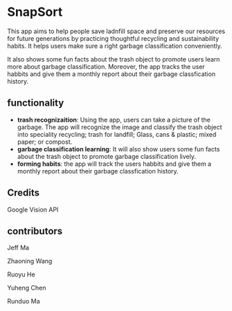 # SnapSort
This app aims to help people save ladnfill space and preserve our resources for future generations by practicing thoughtful recycling and sustainability habits. It helps users make sure a right garbage classification conveniently.

It also shows some fun facts about the trash object to promote users learn more about garbage classification. Moreover, the app tracks the user habbits and give them a monthly report about their garbage classfication history.

## functionality
- **trash recognizaition**: Using the app, users can take a picture of the garbage. The app will recognize the image and classify the trash object into speciality recycling; trash for landfill; Glass, cans & plastic; mixed paper; or compost.
- **garbage classification learning**: It will also show users some fun facts about the trash object to promote garbage classification lively.
- **forming habits**: the app will track the users habbits and give them a monthly report about their garbage classfication history.

## Credits
Google Vision API

## contributors
Jeff Ma

Zhaoning Wang

Ruoyu He

Yuheng Chen

Runduo Ma
